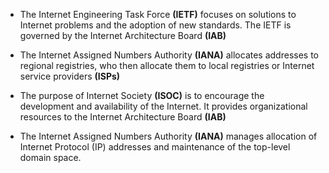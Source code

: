 - The Internet Engineering Task Force __(IETF)__ focuses on solutions to Internet problems and the adoption of new standards. The IETF is governed by the Internet Architecture Board __(IAB)__

- The Internet Assigned Numbers Authority __(IANA)__ allocates addresses to regional registries, who then allocate them to local registries or Internet service providers __(ISPs)__ 

- The purpose of Internet Society __(ISOC)__ is to encourage the development and availability of the Internet. It provides organizational resources to the Internet Architecture Board __(IAB)__

- The Internet Assigned Numbers Authority __(IANA)__ manages allocation of Internet Protocol (IP) addresses and maintenance of the top-level domain space.